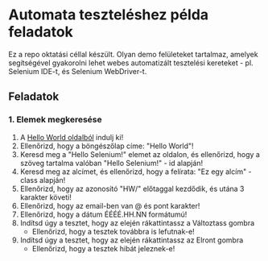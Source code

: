 # Automata teszteléshez példa feladatok

Ez a repo oktatási céllal készült. Olyan demo felületeket tartalmaz, amelyek segítségével gyakorolni lehet webes automatizált tesztelési kereteket - pl. Selenium IDE-t, és Selenium WebDriver-t.

## Feladatok

### 1. Elemek megkeresése
1. A [Hello World oldalból](https://vblaskovics.github.io/GroupamaAutomation/01_hello_world/01_hello_world.html) indulj ki!
1. Ellenőrizd, hogy a böngészőlap címe: "Hello World"! 
2. Keresd meg a "Hello Selenium!" elemet az oldalon, és ellenőrizd, hogy a szöveg tartalma valóban "Hello Selenium!" - id alapján!
3. Keresd meg az alcímet, és ellenőrizd, hogy a felírata: "Ez egy alcím" - class alapján!
4. Ellenőrizd, hogy az azonosító "HW/" előtaggal kezdődik, és utána 3 karakter követi!
5. Ellenőrizd, hogy az email-ben van @ és pont karakter!
6. Ellenőrizd, hogy a dátum ÉÉÉÉ.HH.NN formátumú!
7. Indítsd úgy a tesztet, hogy az elején rákattintassz a Változtass gombra
    - Ellenőrizd, hogy a tesztek továbbra is lefutnak-e!
8. Indítsd úgy a tesztet, hogy az elején rákattintassz az Elront gombra
    - Ellenőrizd, hogy a tesztek hibát jeleznek-e!